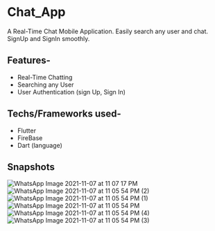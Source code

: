 # Chat_App

A Real-Time Chat Mobile Application. Easily search any user and chat. SignUp and SignIn smoothly.

## Features-
- Real-Time Chatting
- Searching any User
- User Authentication (sign Up, Sign In)

## Techs/Frameworks used-
- Flutter
- FireBase
- Dart (language)


## Snapshots


![WhatsApp Image 2021-11-07 at 11 07 17 PM](https://user-images.githubusercontent.com/52147606/140655946-3124793d-a73b-4d38-87c0-46dcc77b44e7.jpeg)
![WhatsApp Image 2021-11-07 at 11 05 54 PM (2)](https://user-images.githubusercontent.com/52147606/140656003-da5c4593-534a-4513-b134-4adc5b3c7df0.jpeg)
![WhatsApp Image 2021-11-07 at 11 05 54 PM (1)](https://user-images.githubusercontent.com/52147606/140656004-a5f43172-4520-4291-aaa1-0bc918df7e71.jpeg)
![WhatsApp Image 2021-11-07 at 11 05 54 PM](https://user-images.githubusercontent.com/52147606/140656006-a2f3222c-da41-4af8-ae17-507bd4cdfef8.jpeg)
![WhatsApp Image 2021-11-07 at 11 05 54 PM (4)](https://user-images.githubusercontent.com/52147606/140656007-1ba9431b-822d-449a-aa7c-329961644e44.jpeg)
![WhatsApp Image 2021-11-07 at 11 05 54 PM (3)](https://user-images.githubusercontent.com/52147606/140656008-1f0fd2db-2bb5-45fe-9d0a-286842f793f3.jpeg)
